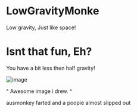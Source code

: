# LowGravityMonke
Low gravity, Just like space!
# Isnt that fun, Eh?

You have a bit less then half gravity!

![image](https://user-images.githubusercontent.com/97604500/161980288-4f5450c1-0ed4-49aa-967f-68c1076c9405.png)

^ Awesome image i drew. ^

ausmonkey farted and a poopie almost slipped out

